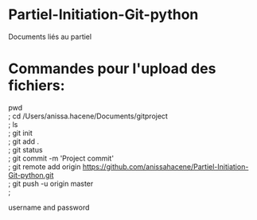 # Partiel-Initiation-Git-python
Documents liés au partiel

# Commandes pour l'upload des fichiers:
pwd <br/>;
cd /Users/anissa.hacene/Documents/gitproject <br/>;
ls <br/>;
git init <br/>;
git add . <br/>;
git status <br/>;
git commit -m 'Project commit' <br/>;
git remote add origin https://github.com/anissahacene/Partiel-Initiation-Git-python.git <br/>;
git push -u origin master <br/>;

username and password 

